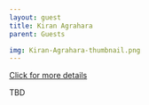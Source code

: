 ```yaml
---
layout: guest
title: Kiran Agrahara
parent: Guests

img: Kiran-Agrahara-thumbnail.png
---
```




<div class="badge-base LI-profile-badge" data-locale="en_US" data-size="medium" data-theme="light" data-type="VERTICAL" data-vanity="kagrahar" data-version="v1"><a class="badge-base__link LI-simple-link" href="https://www.linkedin.com/in/kagrahar?trk=profile-badge">Click for more details</a></div>


TBD
